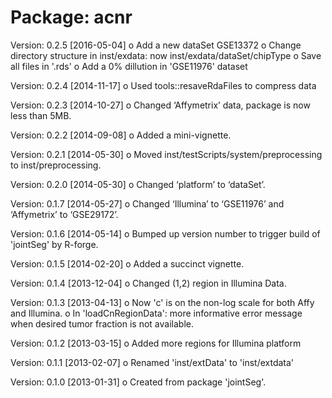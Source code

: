 Package: acnr
=================
Version: 0.2.5 [2016-05-04]
o Add a new dataSet GSE13372 
o Change directory structure in inst/exdata: now inst/exdata/dataSet/chipType
o Save all files in '.rds'
o Add a 0% dillution in 'GSE11976' dataset 

Version: 0.2.4 [2014-11-17]
o Used tools::resaveRdaFiles to compress data

Version: 0.2.3 [2014-10-27]
o Changed ‘Affymetrix’ data, package is now less than 5MB.

Version: 0.2.2 [2014-09-08]
o Added a mini-vignette.

Version: 0.2.1 [2014-05-30]
o Moved inst/testScripts/system/preprocessing to inst/preprocessing.

Version: 0.2.0 [2014-05-30]
o Changed ‘platform’ to ‘dataSet’.

Version: 0.1.7 [2014-05-27]
o Changed ‘Illumina’ to ‘GSE11976’ and ‘Affymetrix’ to ‘GSE29172’. 

Version: 0.1.6 [2014-05-14]
o Bumped up version number to trigger build of 'jointSeg' by R-forge.

Version: 0.1.5 [2014-02-20]
o Added a succinct vignette.

Version: 0.1.4 [2013-12-04]
o Changed (1,2) region in Illumina Data.

Version: 0.1.3 [2013-04-13]
o Now 'c' is on the non-log scale for both Affy and Illumina.
o In 'loadCnRegionData': more informative error message when desired
tumor fraction is not available.

Version: 0.1.2 [2013-03-15]
o Added more regions for Illumina platform

Version: 0.1.1 [2013-02-07]
o Renamed 'inst/extData' to 'inst/extdata'

Version: 0.1.0 [2013-01-31]
o Created from package 'jointSeg'.
